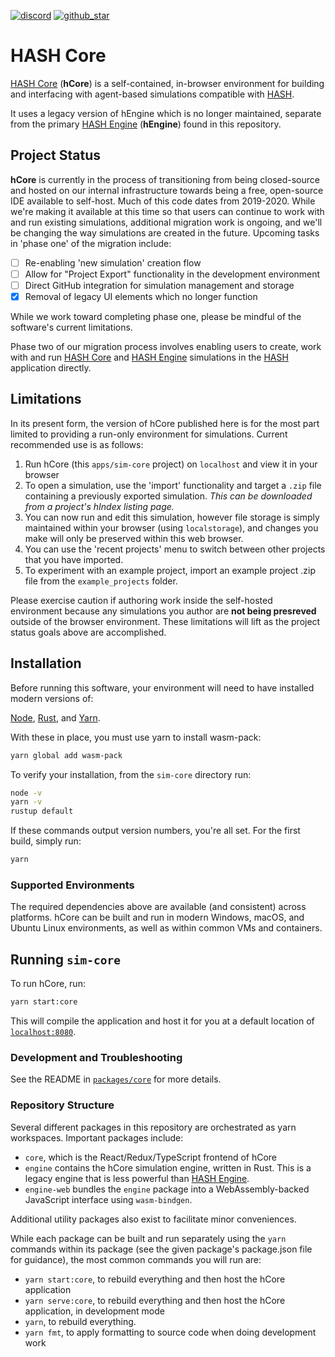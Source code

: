 [discord]: https://hash.ai/discord?utm_medium=organic&utm_source=github_readme_labs-repo_apps-sim-core
[github_star]: https://github.com/hashintel/labs#
[hash]: https://hash.ai/platform/hash?utm_medium=organic&utm_source=github_readme_labs-repo_apps-sim-core
[hash core]: https://hash.ai/platform/core?utm_medium=organic&utm_source=github_readme_labs-repo_apps-sim-core
[hash engine]: https://hash.ai/platform/engine?utm_medium=organic&utm_source=github_readme_labs-repo_apps-sim-core

[![discord](https://img.shields.io/discord/840573247803097118)][discord] [![github_star](https://img.shields.io/github/stars/hashintel/labs?label=Star%20on%20GitHub&style=social)][github_star]

# HASH Core

[HASH Core] (**hCore**) is a self-contained, in-browser environment for building and interfacing with agent-based simulations compatible with [HASH].

It uses a legacy version of hEngine which is no longer maintained, separate from the primary [HASH Engine] (**hEngine**) found in this repository.


## Project Status

**hCore** is currently in the process of transitioning from being closed-source and hosted on our internal infrastructure towards being a free, open-source IDE available to self-host. Much of this code dates from 2019-2020. While we're making it available at this time so that users can continue to work with and run existing simulations, additional migration work is ongoing, and we'll be changing the way simulations are created in the future. Upcoming tasks in 'phase one' of the migration include:

- [ ] Re-enabling 'new simulation' creation flow
- [ ] Allow for "Project Export" functionality in the development environment
- [ ] Direct GitHub integration for simulation management and storage
- [X] Removal of legacy UI elements which no longer function

While we work toward completing phase one, please be mindful of the software's current limitations.

Phase two of our migration process involves enabling users to create, work with and run [HASH Core] and [HASH Engine] simulations in the [HASH] application directly.

## Limitations

In its present form, the version of hCore published here is for the most part limited to providing a run-only environment for simulations. Current recommended use is as follows:

1) Run hCore (this `apps/sim-core` project) on `localhost` and view it in your browser
2) To open a simulation, use the 'import' functionality and target a `.zip` file containing a previously exported simulation. _This can be downloaded from a project's hIndex listing page._
3) You can now run and edit this simulation, however file storage is simply maintained within your browser (using `localstorage`), and changes you make will only be preserved within this web browser.
4) You can use the 'recent projects' menu to switch between other projects that you have imported.
5) To experiment with an example project, import an example project .zip file from the `example_projects` folder.

Please exercise caution if authoring work inside the self-hosted environment because any simulations you author are **not being presreved** outside of the browser environment.  These limitations will lift as the project status goals above are accomplished.

## Installation

Before running this software, your environment will need to have installed modern versions of:

[Node](https://nodejs.org/en/), [Rust](https://www.rust-lang.org/learn/get-started), and [Yarn](https://yarnpkg.com/lang/en/).

With these in place, you must use yarn to install wasm-pack:
```sh
yarn global add wasm-pack
```

To verify your installation, from the `sim-core` directory run:
```sh
node -v
yarn -v
rustup default
```
If these commands output version numbers, you're all set.
For the first build, simply run:
```sh
yarn
```

### Supported Environments

The required dependencies above are available (and consistent) across platforms. hCore can be built and run in modern Windows, macOS, and Ubuntu Linux environments, as well as within common VMs and containers.

## Running `sim-core`

To run hCore, run:

```sh
yarn start:core
```

This will compile the application and host it for you at a default location of [`localhost:8080`](http://localhost:8080).

### Development and Troubleshooting

See the README in [`packages/core`](https://github.com/hashintel/labs/tree/main/apps/sim-core/packages/core) for more details.


### Repository Structure

Several different packages in this repository are orchestrated as yarn workspaces. Important packages include:
 - `core`, which is the React/Redux/TypeScript frontend of hCore
 - `engine` contains the hCore simulation engine, written in Rust. This is a legacy engine that is less powerful than [HASH Engine].
 - `engine-web` bundles the `engine` package into a WebAssembly-backed JavaScript interface using `wasm-bindgen`.

 Additional utility packages also exist to facilitate minor conveniences.

 While each package can be built and run separately using the `yarn` commands within its package (see the given package's package.json file for guidance), the most common commands you will run are:
 - `yarn start:core`, to rebuild everything and then host the hCore application
 - `yarn serve:core`, to rebuild everything and then host the hCore application, in development mode
 - `yarn`, to rebuild everything.
 - `yarn fmt`, to apply formatting to source code when doing development work